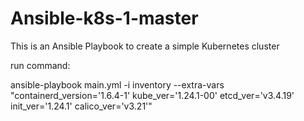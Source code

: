 # Ansible-k8s-1-master
This is an Ansible Playbook to create a simple Kubernetes cluster


run command:



ansible-playbook main.yml -i inventory --extra-vars "containerd_version='1.6.4-1' kube_ver='1.24.1-00' etcd_ver='v3.4.19' init_ver='1.24.1' calico_ver='v3.21'"
